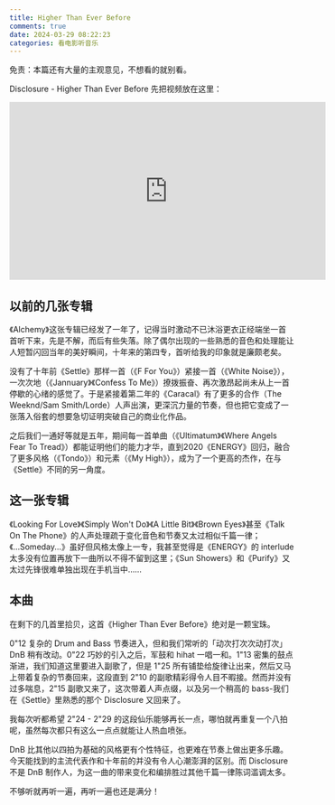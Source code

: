 ```yaml
---
title: Higher Than Ever Before
comments: true
date: 2024-03-29 08:22:23
categories: 看电影听音乐
---
```

免责：本篇还有大量的主观意见，不想看的就别看。

Disclosure - Higher Than Ever Before
先把视频放在这里：

<iframe width="560" height="315" src="https://www.youtube-nocookie.com/embed/cvbIT_CKQ9M?si=g6VEFygwiuedqEkx" title="YouTube video player" frameborder="0" allow="accelerometer; autoplay; clipboard-write; encrypted-media; gyroscope; picture-in-picture; web-share" referrerpolicy="strict-origin-when-cross-origin" allowfullscreen></iframe>

## 以前的几张专辑
《Alchemy》这张专辑已经发了一年了，记得当时激动不已沐浴更衣正经端坐一首首听下来，先是不解，而后有些失落。除了偶尔出现的一些熟悉的音色和处理能让人短暂闪回当年的美好瞬间，十年来的第四专，首听给我的印象就是廉颇老矣。

没有了十年前《Settle》那样一首（《F For You》）紧接一首（《White Noise》），一次次地（《Jannuary》《Confess To Me》）撩拨振奋、再次激昂起尚未从上一首停歇的心绪的感觉了。于是紧接着第二年的《Caracal》有了更多的合作（The Weeknd/Sam Smith/Lorde）人声出演，更深沉力量的节奏，但也把它变成了一张落入俗套的想要急切证明突破自己的商业化作品。

之后我们一通好等就是五年，期间每一首单曲（《Ultimatum》《Where Angels Fear To Tread》）都能证明他们的能力才华，直到2020《ENERGY》回归，融合了更多风格（《Tondo》）和元素（《My High》），成为了一个更高的杰作，在与《Settle》不同的另一角度。

## 这一张专辑
《Looking For Love》《Simply Won't Do》《A Little Bit》《Brown Eyes》甚至《Talk On The Phone》的人声处理疏于变化音色和节奏又太过相似千篇一律；《...Someday...》虽好但风格太像上一专，我甚至觉得是《ENERGY》的 interlude 太多没有位置再放下一曲所以不得不留到这里；《Sun Showers》和《Purify》又太过先锋很难单独出现在手机当中……


## 本曲
在剩下的几首里拾贝，这首《Higher Than Ever Before》绝对是一颗宝珠。

0"12 复杂的 Drum and Bass 节奏进入，但和我们常听的「动次打次次动打次」DnB 稍有改动。0"22 巧妙的引入之后，军鼓和 hihat 一唱一和。1"13 密集的鼓点渐进，我们知道这里要进入副歌了，但是 1"25 所有铺垫给旋律让出来，然后又马上带着复杂的节奏回来，这段直到 2"10 的副歌精彩得令人目不暇接。然而并没有过多喘息，2"15 副歌又来了，这次带着人声点缀，以及另一个稍高的 bass-我们在《Settle》里熟悉的那个 Disclosure 又回来了。

我每次听都希望 2"24 - 2"29 的这段仙乐能够再长一点，哪怕就再重复一个八拍呢，虽然每次都只有这么一点点就能让人热血喷张。

DnB 比其他以四拍为基础的风格更有个性特征，也更难在节奏上做出更多乐趣。今天能找到的主流代表作和十年前的并没有令人心潮澎湃的区别。而 Disclosure 不是 DnB 制作人，为这一曲的带来变化和编排胜过其他千篇一律陈词滥调太多。

不够听就再听一遍，再听一遍也还是满分！
